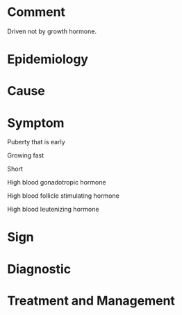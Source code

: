 # Comment

Driven not by growth hormone.

# Epidemiology

# Cause

# Symptom

Puberty that is early

Growing fast

Short

High blood gonadotropic hormone

High blood follicle stimulating hormone

High blood leutenizing hormone

# Sign

# Diagnostic

# Treatment and Management
